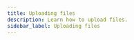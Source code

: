 ```yaml
---
title: Uploading files
description: Learn how to upload files.
sidebar_label: Uploading files
---
```


